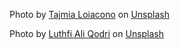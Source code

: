 <span>Photo by <a href="https://unsplash.com/@tajmiagianna?utm_source=unsplash&amp;utm_medium=referral&amp;utm_content=creditCopyText">Tajmia Loiacono</a> on <a href="https://unsplash.com/s/photos/christian-band?utm_source=unsplash&amp;utm_medium=referral&amp;utm_content=creditCopyText">Unsplash</a></span>

<span>Photo by <a href="https://unsplash.com/@laok112?utm_source=unsplash&amp;utm_medium=referral&amp;utm_content=creditCopyText">Luthfi Ali Qodri</a> on <a href="https://unsplash.com/s/photos/christian-band?utm_source=unsplash&amp;utm_medium=referral&amp;utm_content=creditCopyText">Unsplash</a></span>
